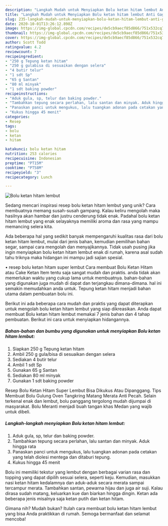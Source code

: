 ```yaml
---
description: "Langkah Mudah untuk Menyiapkan Bolu ketan hitam lembut Anti Gagal"
title: "Langkah Mudah untuk Menyiapkan Bolu ketan hitam lembut Anti Gagal"
slug: 235-langkah-mudah-untuk-menyiapkan-bolu-ketan-hitam-lembut-anti-gagal
date: 2020-10-01T13:26:12.898Z
image: https://img-global.cpcdn.com/recipes/de5cb9aecf85d866/751x532cq70/bolu-ketan-hitam-lembut-foto-resep-utama.jpg
thumbnail: https://img-global.cpcdn.com/recipes/de5cb9aecf85d866/751x532cq70/bolu-ketan-hitam-lembut-foto-resep-utama.jpg
cover: https://img-global.cpcdn.com/recipes/de5cb9aecf85d866/751x532cq70/bolu-ketan-hitam-lembut-foto-resep-utama.jpg
author: Scott Todd
ratingvalue: 4.2
reviewcount: 7
recipeingredient:
- "250 g Tepung ketan hitam"
- "250 g gulabisa di sesuaikan dengan selera"
- "4 butir telur"
- "1 sdt Sp"
- "65 g Santan"
- "80 ml minyak"
- "1 sdt baking powder"
recipeinstructions:
- "Aduk gula, sp, telur dan baking powder."
- "Tambahkan tepung secara perlahan, lalu santan dan minyak. Aduk hingga rata"
- "Panaskan panci untuk mengukus, lalu tuangkan adonan pada cetakan yang telah diolesi mentega dan ditaburi tepung."
- "Kukus hingga 45 menit"
categories:
- Resep
tags:
- bolu
- ketan
- hitam

katakunci: bolu ketan hitam 
nutrition: 253 calories
recipecuisine: Indonesian
preptime: "PT15M"
cooktime: "PT58M"
recipeyield: "3"
recipecategory: Lunch

---
```



![Bolu ketan hitam lembut](https://img-global.cpcdn.com/recipes/de5cb9aecf85d866/751x532cq70/bolu-ketan-hitam-lembut-foto-resep-utama.jpg)

Sedang mencari inspirasi resep bolu ketan hitam lembut yang unik? Cara membuatnya memang susah-susah gampang. Kalau keliru mengolah maka hasilnya akan hambar dan justru cenderung tidak enak. Padahal bolu ketan hitam lembut yang enak selayaknya memiliki aroma dan rasa yang mampu memancing selera kita.

Ada beberapa hal yang sedikit banyak mempengaruhi kualitas rasa dari bolu ketan hitam lembut, mulai dari jenis bahan, kemudian pemilihan bahan segar, sampai cara mengolah dan menyajikannya. Tidak usah pusing jika ingin menyiapkan bolu ketan hitam lembut enak di rumah, karena asal sudah tahu triknya maka hidangan ini mampu jadi sajian spesial.

• resep bolu ketan hitam super lembut Cara membuat Bolu Ketan Hitam atau Cake Ketan Item tentu saja sangat mudah dan praktis. anda tidak akan memerlukan waktu yang cukup lama untuk membuatnya. bahan-bahan yang digunakan juga mudah di dapat dan terjangkau dimana-dimana. hal ini semakin memudahkan anda untuk. Tepung ketan hitam menjadi bahan utama dalam pembuatan bolu ini.


Berikut ini ada beberapa cara mudah dan praktis yang dapat diterapkan untuk mengolah bolu ketan hitam lembut yang siap dikreasikan. Anda dapat membuat Bolu ketan hitam lembut memakai 7 jenis bahan dan 4 tahap pembuatan. Berikut ini cara untuk menyiapkan hidangannya.

<!--inarticleads1-->

##### Bahan-bahan dan bumbu yang digunakan untuk menyiapkan Bolu ketan hitam lembut:

1. Siapkan 250 g Tepung ketan hitam
1. Ambil 250 g gula/bisa di sesuaikan dengan selera
1. Sediakan 4 butir telur
1. Ambil 1 sdt Sp
1. Gunakan 65 g Santan
1. Sediakan 80 ml minyak
1. Gunakan 1 sdt baking powder


Resep Bolu Ketan Hitam Super Lembut Bisa Dikukus Atau Dipanggang. Tips Membuat Bolu Gulung Oven Tangkring Matang Merata Anti Pecah. Selain terkenal enak dan lembut, bolu panggang tergolong mudah dijumpai di masyarakat. Bolu Meranti menjadi buah tangan khas Medan yang wajib untuk dibeli. 

<!--inarticleads2-->

##### Langkah-langkah menyiapkan Bolu ketan hitam lembut:

1. Aduk gula, sp, telur dan baking powder.
1. Tambahkan tepung secara perlahan, lalu santan dan minyak. Aduk hingga rata
1. Panaskan panci untuk mengukus, lalu tuangkan adonan pada cetakan yang telah diolesi mentega dan ditaburi tepung.
1. Kukus hingga 45 menit


Bolu ini memiliki tekstur yang lembut dengan berbagai varian rasa dan topping yang dapat dipilih sesuai selera, seperti keju. Kemudian, masukkan nasi ketan hitam kedalamnya dan aduk-aduk secara merata sampai tercampur merata. Tambahkan santan, pewarna hijau dan juga air suji. Kalau dirasa sudah matang, keluarkan kue dan biarkan hingga dingin. Ketan ada beberapa jenis misalnya saja ketan putih dan ketan hitam. 

Gimana nih? Mudah bukan? Itulah cara membuat bolu ketan hitam lembut yang bisa Anda praktikkan di rumah. Semoga bermanfaat dan selamat mencoba!
